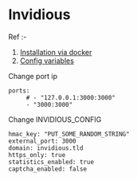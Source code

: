 # Invidious

Ref :-
1. [Installation via docker](https://docs.invidious.io/installation/#docker-compose-method-production)
2. [Config variables](https://github.com/iv-org/invidious/blob/master/config/config.example.yml)


Change port ip

```
ports:
     # - "127.0.0.1:3000:3000"
     - "3000:3000"
```


Change INVIDIOUS_CONFIG

```
hmac_key: "PUT_SOME_RANDOM_STRING"
external_port: 3000
domain: invidious.tld
https_only: true
statistics_enabled: true
captcha_enabled: false
```
